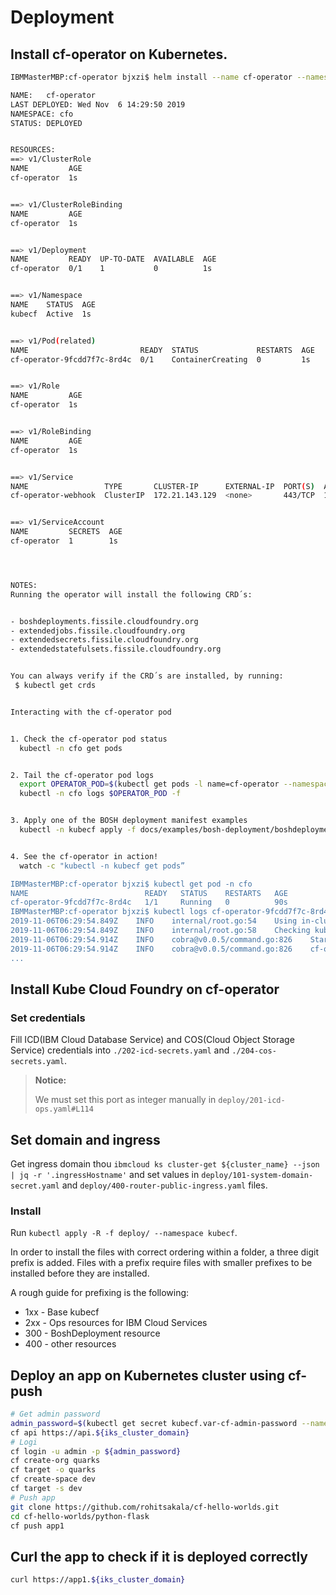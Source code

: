 # Deployment

## Install cf-operator on Kubernetes.

```bash
IBMMasterMBP:cf-operator bjxzi$ helm install --name cf-operator --namespace cfo --set "global.operator.watchNamespace=kubecf" https://s3.amazonaws.com/cf-operators/helm-charts/cf-operator-v0.4.2%2B121.g0be7cf70.tgz

NAME:   cf-operator
LAST DEPLOYED: Wed Nov  6 14:29:50 2019
NAMESPACE: cfo
STATUS: DEPLOYED


RESOURCES:
==> v1/ClusterRole
NAME         AGE
cf-operator  1s


==> v1/ClusterRoleBinding
NAME         AGE
cf-operator  1s


==> v1/Deployment
NAME         READY  UP-TO-DATE  AVAILABLE  AGE
cf-operator  0/1    1           0          1s


==> v1/Namespace
NAME    STATUS  AGE
kubecf  Active  1s


==> v1/Pod(related)
NAME                         READY  STATUS             RESTARTS  AGE
cf-operator-9fcdd7f7c-8rd4c  0/1    ContainerCreating  0         1s


==> v1/Role
NAME         AGE
cf-operator  1s


==> v1/RoleBinding
NAME         AGE
cf-operator  1s


==> v1/Service
NAME                 TYPE       CLUSTER-IP      EXTERNAL-IP  PORT(S)  AGE
cf-operator-webhook  ClusterIP  172.21.143.129  <none>       443/TCP  1s


==> v1/ServiceAccount
NAME         SECRETS  AGE
cf-operator  1        1s




NOTES:
Running the operator will install the following CRD´s:


- boshdeployments.fissile.cloudfoundry.org
- extendedjobs.fissile.cloudfoundry.org
- extendedsecrets.fissile.cloudfoundry.org
- extendedstatefulsets.fissile.cloudfoundry.org


You can always verify if the CRD´s are installed, by running:
 $ kubectl get crds


Interacting with the cf-operator pod


1. Check the cf-operator pod status
  kubectl -n cfo get pods


2. Tail the cf-operator pod logs
  export OPERATOR_POD=$(kubectl get pods -l name=cf-operator --namespace cfo --output name)
  kubectl -n cfo logs $OPERATOR_POD -f


3. Apply one of the BOSH deployment manifest examples
  kubectl -n kubecf apply -f docs/examples/bosh-deployment/boshdeployment-with-custom-variable.yaml


4. See the cf-operator in action!
  watch -c "kubectl -n kubecf get pods”

IBMMasterMBP:cf-operator bjxzi$ kubectl get pod -n cfo
NAME                          READY   STATUS    RESTARTS   AGE
cf-operator-9fcdd7f7c-8rd4c   1/1     Running   0          90s
IBMMasterMBP:cf-operator bjxzi$ kubectl logs cf-operator-9fcdd7f7c-8rd4c -n cfo
2019-11-06T06:29:54.849Z    INFO    internal/root.go:54    Using in-cluster kube config
2019-11-06T06:29:54.849Z    INFO    internal/root.go:58    Checking kube config
2019-11-06T06:29:54.914Z    INFO    cobra@v0.0.5/command.go:826    Starting cf-operator v0.4.2-dirty+85.gc6d71da5 with namespace kubecf
2019-11-06T06:29:54.914Z    INFO    cobra@v0.0.5/command.go:826    cf-operator docker image: cfcontainerization/cf-operator:v0.4.2-85.gc6d71da5
...
```

## Install Kube Cloud Foundry on cf-operator

### Set credentials

Fill ICD(IBM Cloud Database Service) and COS(Cloud Object Storage Service) credentials into `./202-icd-secrets.yaml` and `./204-cos-secrets.yaml`.

> **Notice:**
>
> We must set this port as integer manually in `deploy/201-icd-ops.yaml#L114`
>


## Set domain and ingress

Get ingress domain thou `ibmcloud ks cluster-get ${cluster_name} --json | jq -r '.ingressHostname'`
 and set values in `deploy/101-system-domain-secret.yaml` and `deploy/400-router-public-ingress.yaml` files.

### Install

Run `kubectl apply -R -f deploy/ --namespace kubecf`.

In order to install the files with correct ordering within a folder, a three digit prefix is added.
Files with a prefix require files with smaller prefixes to be installed before they are installed.


A rough guide for prefixing is the following:

- 1xx - Base kubecf
- 2xx - Ops resources for IBM Cloud Services
- 300 - BoshDeployment resource
- 400 - other resources

## Deploy an app on Kubernetes cluster using cf-push

```bash
# Get admin password
admin_password=$(kubectl get secret kubecf.var-cf-admin-password --namespace kubecf -ojson | jq -r '.data.password' | base64 --decode)
cf api https://api.${iks_cluster_domain}
# Logi
cf login -u admin -p ${admin_password}
cf create-org quarks 
cf target -o quarks 
cf create-space dev 
cf target -s dev 
# Push app
git clone https://github.com/rohitsakala/cf-hello-worlds.git
cd cf-hello-worlds/python-flask
cf push app1
```

## Curl the app to check if it is deployed correctly

```bash
curl https://app1.${iks_cluster_domain}
```